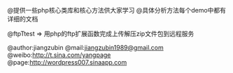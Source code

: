 @提供一些php核心类库和核心方法供大家学习
@具体分析方法每个demo中都有详细的文档

@ftpTtest => 用php的ftp扩展函数完成上传解压zip文件包到远程服务

@author:jiangzubin
@mail:jiangzubin1989@gmail.com
@weibo:http://t.sina.com/yangpage
@page:http://wordpress007.sinaapp.com




